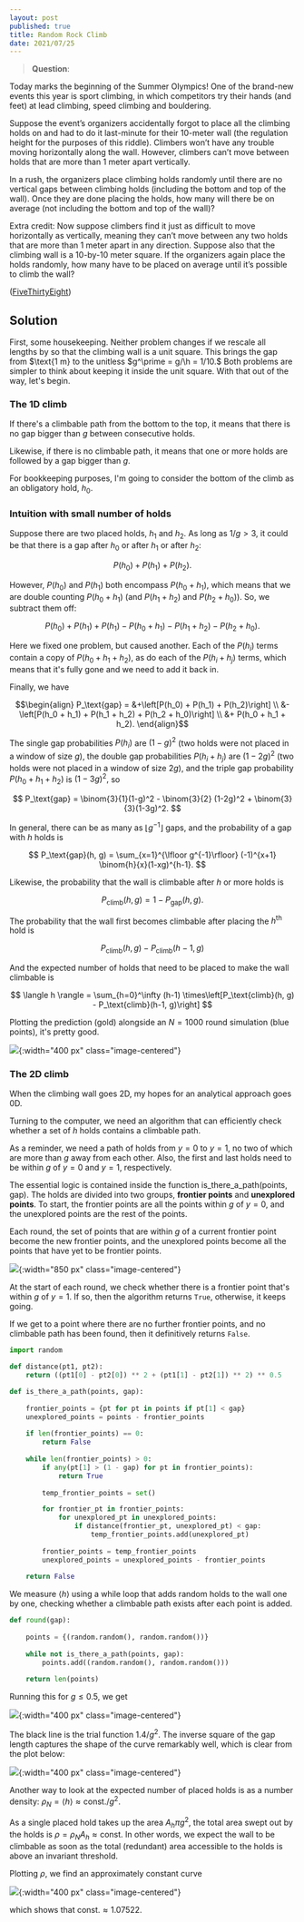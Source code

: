 ```yaml
---
layout: post
published: true
title: Random Rock Climb
date: 2021/07/25
---
```


>**Question**:

Today marks the beginning of the Summer Olympics! One of the brand-new events this year is sport climbing, in which competitors try their hands (and feet) at lead climbing, speed climbing and bouldering.

Suppose the event’s organizers accidentally forgot to place all the climbing holds on and had to do it last-minute for their 10-meter wall (the regulation height for the purposes of this riddle). Climbers won’t have any trouble moving horizontally along the wall. However, climbers can’t move between holds that are more than 1 meter apart vertically.

In a rush, the organizers place climbing holds randomly until there are no vertical gaps between climbing holds (including the bottom and top of the wall). Once they are done placing the holds, how many will there be on average (not including the bottom and top of the wall)?

Extra credit: Now suppose climbers find it just as difficult to move horizontally as vertically, meaning they can’t move between any two holds that are more than 1 meter apart in any direction. Suppose also that the climbing wall is a 10-by-10 meter square. If the organizers again place the holds randomly, how many have to be placed on average until it’s possible to climb the wall?

<!--more-->

([FiveThirtyEight](https://fivethirtyeight.com/features/can-you-hop-across-the-chessboard/))

## Solution

First, some housekeeping. Neither problem changes if we rescale all lengths by so that the climbing wall is a unit square. This brings the gap from $\text{1 m} to the unitless $g^\prime = g/\h = 1/10.$ Both problems are simpler to think about keeping it inside the unit square. With that out of the way, let's begin.

### The $1\text{D}$ climb

If there's a climbable path from the bottom to the top, it means that there is no gap bigger than $g$ between consecutive holds.

Likewise, if there is no climbable path, it means that one or more holds are followed by a gap bigger than $g.$ 

For bookkeeping purposes, I'm going to consider the bottom of the climb as an obligatory hold, $h_0.$

### Intuition with small number of holds 

Suppose there are two placed holds, $h_1$ and $h_2.$ As long as $1/g > 3,$ it could be that there is a gap after $h_0$ or after $h_1$ or after $h_2:$ 

$$ P(h_0) + P(h_1) + P(h_2). $$

However, $P(h_0)$ and $P(h_1)$ both encompass $P(h_0 + h_1),$ which means that we are double counting $P(h_0 + h_1)$ (and $P(h_1 + h_2)$ and $P(h_2 + h_0)$). So, we subtract them off:

$$ P(h_0) + P(h_1) + P(h_1) - P(h_0 + h_1) - P(h_1 + h_2) - P(h_2 + h_0). $$

Here we fixed one problem, but caused another. Each of the $P(h_i)$ terms contain a copy of $P(h_0 + h_1 + h_2),$ as do each of the $P(h_i + h_j)$ terms, which means that it's fully gone and we need to add it back in. 

Finally, we have

$$\begin{align} 
P_\text{gap} = &+\left[P(h_0) + P(h_1) + P(h_2)\right]
\\ &- \left[P(h_0 + h_1) + P(h_1 + h_2) + P(h_2 + h_0)\right]
\\ &+ P(h_0 + h_1 + h_2).
\end{align}$$

The single gap probabilities $P(h_i)$ are $(1 - g)^2$ (two holds were not placed in a window of size $g$), the double gap probabilities $P(h_i + h_j)$ are $(1-2g)^2$ (two holds were not placed in a window of size $2g$), and the triple gap probability $P(h_0 + h_1 + h_2)$ is $(1-3g)^2,$ so

$$ P_\text{gap} = \binom{3}{1}(1-g)^2 - \binom{3}{2} (1-2g)^2 + \binom{3}{3}(1-3g)^2. $$

In general, there can be as many as $\lfloor g^{-1}\rfloor$ gaps, and the probability of a gap with $h$ holds is

$$ P_\text{gap}(h, g) = \sum_{x=1}^{\lfloor g^{-1}\rfloor} (-1)^{x+1} \binom{h}{x}(1-xg)^{h-1}. $$

Likewise, the probability that the wall is climbable after $h$ or more holds is 

$$ P_\text{climb}(h, g) = 1 - P_\text{gap}(h, g). $$

The probability that the wall first becomes climbable after placing the $h^\text{th}$ hold is 

$$ P_\text{climb}(h, g) - P_\text{climb}(h-1, g) $$

And the expected number of holds that need to be placed to make the wall climbable is 

$$ \langle h \rangle = \sum_{h=0}^\infty (h-1) \times\left[P_\text{climb}(h, g) - P_\text{climb}(h-1, g)\right] $$

Plotting the prediction (gold) alongside an $N=1000$ round simulation (blue points), it's pretty good.

![](/img/2021-07-25-h-g-plot.PNG){:width="400 px" class="image-centered"}

### The $2\text{D}$ climb

When the climbing wall goes $2\text{D},$ my hopes for an analytical approach goes $0\text{D}.$ 

Turning to the computer, we need an algorithm that can efficiently check whether a set of $h$ holds contains a climbable path. 
  
As a reminder, we need a path of holds from $y = 0$ to $y = 1,$ no two of which are more than $g$ away from each other. Also, the first and last holds need to be within $g$ of $y = 0$ and $y = 1,$ respectively.
  
The essential logic is contained inside the function is_there_a_path(points, gap). The holds are divided into two groups, **frontier points** and **unexplored points**. To start, the frontier points are all the points within $g$ of $y = 0,$ and the unexplored points are the rest of the points. 
  
Each round, the set of points that are within $g$ of a current frontier point become the new frontier points, and the unexplored points become all the points that have yet to be frontier points. 

![](/img/2021-07-25-frontier-sweep.png){:width="850 px" class="image-centered"}
  
At the start of each round, we check whether there is a frontier point that's within $g$ of $y = 1.$ If so, then the algorithm returns `True`, otherwise, it keeps going. 
  
If we get to a point where there are no further frontier points, and no climbable path has been found, then it definitively returns `False`.
  
  
```python
import random

def distance(pt1, pt2):
    return ((pt1[0] - pt2[0]) ** 2 + (pt1[1] - pt2[1]) ** 2) ** 0.5

def is_there_a_path(points, gap):
    
    frontier_points = {pt for pt in points if pt[1] < gap}
    unexplored_points = points - frontier_points
    
    if len(frontier_points) == 0:
        return False
    
    while len(frontier_points) > 0:
        if any(pt[1] > (1 - gap) for pt in frontier_points):
            return True
        
        temp_frontier_points = set()

        for frontier_pt in frontier_points:
            for unexplored_pt in unexplored_points:
                if distance(frontier_pt, unexplored_pt) < gap:
                    temp_frontier_points.add(unexplored_pt)
        
        frontier_points = temp_frontier_points
        unexplored_points = unexplored_points - frontier_points
        
    return False
```

We measure $\langle h\rangle$ using a while loop that adds random holds to the wall one by one, checking whether a climbable path exists after each point is added. 
                                                              
```python
def round(gap):
    
    points = {(random.random(), random.random())}
    
    while not is_there_a_path(points, gap):
        points.add((random.random(), random.random()))
    
    return len(points)
 ```

Running this for $g \leq 0.5,$ we get

![](/img/2021-07-25-H-G-2d.PNG){:width="400 px" class="image-centered"}
  
The black line is the trial function $1.4/g^2.$ The inverse square of the gap length captures the shape of the curve remarkably well, which is clear from the plot below:
  
![](/img/2021-07-25-H-G-sqrt-2d.PNG){:width="400 px" class="image-centered"}
  
Another way to look at the expected number of placed holds is as a number density: $\rho_N = \langle h\rangle \approx \text{const.}/g^2.$ 

As a single placed hold takes up the area $A_h \pi g^2,$ the total area swept out by the holds is $\rho = \rho_N A_h \approx \text{const.}$ In other words, we expect the wall to be climbable as soon as the total (redundant) area accessible to the holds is above an invariant threshold.
  
Plotting $\rho,$ we find an approximately constant curve

![](/img/2021-07-25-rescale-2d.PNG){:width="400 px" class="image-centered"}
  
which shows that $\text{const.} \approx 1.07522.$ 
                                                              
                                                              
<br>
